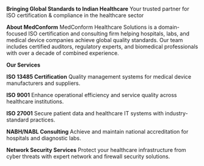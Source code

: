 **Bringing Global Standards to Indian Healthcare**
Your trusted partner for ISO certification & compliance in the healthcare sector

**About MedConform**
MedConform Healthcare Solutions is a domain-focused ISO certification and consulting firm helping hospitals, labs, and medical device companies achieve global quality standards. Our team includes certified auditors, regulatory experts, and biomedical professionals with over a decade of combined experience.

**Our Services**

**ISO 13485 Certification**
Quality management systems for medical device manufacturers and suppliers.

**ISO 9001**
Enhance operational efficiency and service quality across healthcare institutions.

**ISO 27001**
Secure patient data and healthcare IT systems with industry-standard practices.

**NABH/NABL Consulting**
Achieve and maintain national accreditation for hospitals and diagnostic labs.

**Network Security Services**
Protect your healthcare infrastructure from cyber threats with expert network and firewall security solutions.


